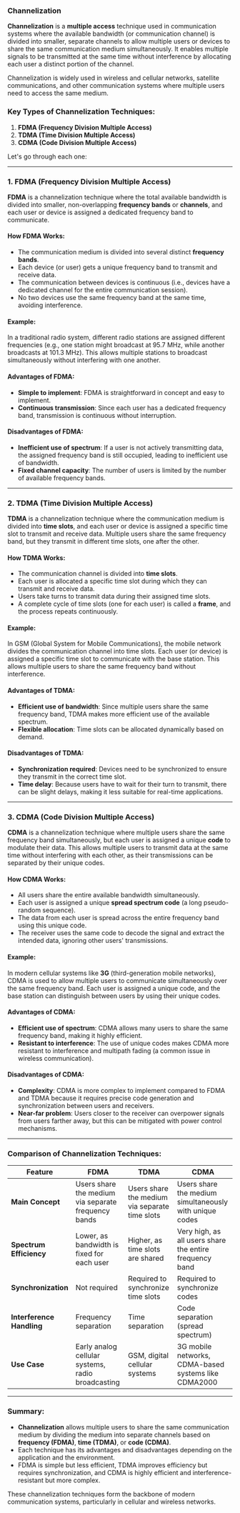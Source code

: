 ### **Channelization**

**Channelization** is a **multiple access** technique used in communication systems where the available bandwidth (or communication channel) is divided into smaller, separate channels to allow multiple users or devices to share the same communication medium simultaneously. It enables multiple signals to be transmitted at the same time without interference by allocating each user a distinct portion of the channel.

Channelization is widely used in wireless and cellular networks, satellite communications, and other communication systems where multiple users need to access the same medium.

### Key Types of Channelization Techniques:

1. **FDMA (Frequency Division Multiple Access)**
2. **TDMA (Time Division Multiple Access)**
3. **CDMA (Code Division Multiple Access)**

Let's go through each one:

---

### 1. **FDMA (Frequency Division Multiple Access)**

**FDMA** is a channelization technique where the total available bandwidth is divided into smaller, non-overlapping **frequency bands** or **channels**, and each user or device is assigned a dedicated frequency band to communicate.

#### How FDMA Works:
- The communication medium is divided into several distinct **frequency bands**.
- Each device (or user) gets a unique frequency band to transmit and receive data.
- The communication between devices is continuous (i.e., devices have a dedicated channel for the entire communication session).
- No two devices use the same frequency band at the same time, avoiding interference.

#### Example:
In a traditional radio system, different radio stations are assigned different frequencies (e.g., one station might broadcast at 95.7 MHz, while another broadcasts at 101.3 MHz). This allows multiple stations to broadcast simultaneously without interfering with one another.

#### Advantages of FDMA:
- **Simple to implement**: FDMA is straightforward in concept and easy to implement.
- **Continuous transmission**: Since each user has a dedicated frequency band, transmission is continuous without interruption.

#### Disadvantages of FDMA:
- **Inefficient use of spectrum**: If a user is not actively transmitting data, the assigned frequency band is still occupied, leading to inefficient use of bandwidth.
- **Fixed channel capacity**: The number of users is limited by the number of available frequency bands.

---

### 2. **TDMA (Time Division Multiple Access)**

**TDMA** is a channelization technique where the communication medium is divided into **time slots**, and each user or device is assigned a specific time slot to transmit and receive data. Multiple users share the same frequency band, but they transmit in different time slots, one after the other.

#### How TDMA Works:
- The communication channel is divided into **time slots**.
- Each user is allocated a specific time slot during which they can transmit and receive data.
- Users take turns to transmit data during their assigned time slots.
- A complete cycle of time slots (one for each user) is called a **frame**, and the process repeats continuously.

#### Example:
In GSM (Global System for Mobile Communications), the mobile network divides the communication channel into time slots. Each user (or device) is assigned a specific time slot to communicate with the base station. This allows multiple users to share the same frequency band without interference.

#### Advantages of TDMA:
- **Efficient use of bandwidth**: Since multiple users share the same frequency band, TDMA makes more efficient use of the available spectrum.
- **Flexible allocation**: Time slots can be allocated dynamically based on demand.

#### Disadvantages of TDMA:
- **Synchronization required**: Devices need to be synchronized to ensure they transmit in the correct time slot.
- **Time delay**: Because users have to wait for their turn to transmit, there can be slight delays, making it less suitable for real-time applications.

---

### 3. **CDMA (Code Division Multiple Access)**

**CDMA** is a channelization technique where multiple users share the same frequency band simultaneously, but each user is assigned a unique **code** to modulate their data. This allows multiple users to transmit data at the same time without interfering with each other, as their transmissions can be separated by their unique codes.

#### How CDMA Works:
- All users share the entire available bandwidth simultaneously.
- Each user is assigned a unique **spread spectrum code** (a long pseudo-random sequence).
- The data from each user is spread across the entire frequency band using this unique code.
- The receiver uses the same code to decode the signal and extract the intended data, ignoring other users' transmissions.

#### Example:
In modern cellular systems like **3G** (third-generation mobile networks), CDMA is used to allow multiple users to communicate simultaneously over the same frequency band. Each user is assigned a unique code, and the base station can distinguish between users by using their unique codes.

#### Advantages of CDMA:
- **Efficient use of spectrum**: CDMA allows many users to share the same frequency band, making it highly efficient.
- **Resistant to interference**: The use of unique codes makes CDMA more resistant to interference and multipath fading (a common issue in wireless communication).

#### Disadvantages of CDMA:
- **Complexity**: CDMA is more complex to implement compared to FDMA and TDMA because it requires precise code generation and synchronization between users and receivers.
- **Near-far problem**: Users closer to the receiver can overpower signals from users farther away, but this can be mitigated with power control mechanisms.

---

### **Comparison of Channelization Techniques**:

| Feature                 | FDMA                                 | TDMA                                | CDMA                                |
|-------------------------|--------------------------------------|-------------------------------------|-------------------------------------|
| **Main Concept**         | Users share the medium via separate frequency bands | Users share the medium via separate time slots | Users share the medium simultaneously with unique codes |
| **Spectrum Efficiency**  | Lower, as bandwidth is fixed for each user | Higher, as time slots are shared    | Very high, as all users share the entire frequency band |
| **Synchronization**      | Not required                        | Required to synchronize time slots | Required to synchronize codes       |
| **Interference Handling**| Frequency separation                 | Time separation                     | Code separation (spread spectrum)  |
| **Use Case**             | Early analog cellular systems, radio broadcasting | GSM, digital cellular systems       | 3G mobile networks, CDMA-based systems like CDMA2000  |

---

### Summary:
- **Channelization** allows multiple users to share the same communication medium by dividing the medium into separate channels based on **frequency (FDMA)**, **time (TDMA)**, or **code (CDMA)**.
- Each technique has its advantages and disadvantages depending on the application and the environment.
- FDMA is simple but less efficient, TDMA improves efficiency but requires synchronization, and CDMA is highly efficient and interference-resistant but more complex.

These channelization techniques form the backbone of modern communication systems, particularly in cellular and wireless networks.